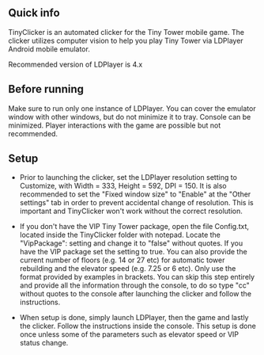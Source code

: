 ## Quick info
TinyClicker is an automated clicker for the Tiny Tower mobile game. 
The clicker utilizes computer vision to help you play Tiny Tower via LDPlayer Android mobile emulator.

Recommended version of LDPlayer is 4.x


## Before running
Make sure to run only one instance of LDPlayer. 
You can cover the emulator window with other windows, but do not minimize it to tray. 
Console can be minimized. Player interactions with the game are possible but not recommended. 

## Setup
- Prior to launching the clicker, set the LDPlayer resolution setting to Customize, with Width = 333, Height = 592, DPI = 150. It is also recommended to set the "Fixed window size" to "Enable" at the "Other settings" tab in order to prevent accidental change of resolution. This is important and TinyClicker won't work without the correct resolution.

- If you don't have the VIP Tiny Tower package, open the file Config.txt, located inside the TinyClicker folder with notepad. Locate the "VipPackage": setting and change it to "false" without quotes. If you have the VIP package set the setting to true. You can also provide the current number of floors (e.g. 14 or 27 etc) for automatic tower rebuilding and the elevator speed (e.g. 7.25 or 6 etc). Only use the format provided by examples in brackets.
You can skip this step entirely and provide all the information through the console, to do so type "cc" without quotes to the console after launching the clicker and follow the instructions.

- When setup is done, simply launch LDPlayer, then the game and lastly the clicker. Follow the instructions inside the console. This setup is done once unless some of the parameters such as elevator speed or VIP status change.
